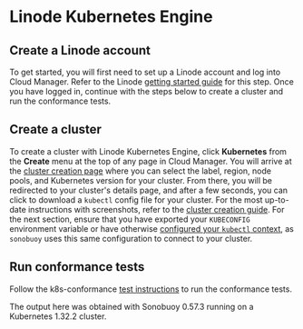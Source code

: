 # Linode Kubernetes Engine

## Create a Linode account

To get started, you will first need to set up a Linode account and log into Cloud Manager. Refer to the Linode [getting
started guide](https://techdocs.akamai.com/cloud-computing/docs/getting-started) for this step. Once you have
logged in, continue with the steps below to create a cluster and run the
conformance tests.

## Create a cluster

To create a cluster with Linode Kubernetes Engine, click **Kubernetes** from the
**Create** menu at the top of any page in Cloud Manager. You will arrive at
the [cluster creation page](https://cloud.linode.com/kubernetes/create) where
you can select the label, region, node pools, and Kubernetes version for your
cluster. From there, you will be redirected to your cluster's details page, and
after a few seconds, you can click to download a `kubectl` config file for your
cluster. For the most up-to-date instructions with screenshots, refer to the [cluster creation
guide](https://techdocs.akamai.com/cloud-computing/docs/create-a-cluster).
For the next section, ensure that you have exported your `KUBECONFIG`
environment variable or have otherwise [configured
your `kubectl`
context](https://kubernetes.io/docs/tasks/access-application-cluster/configure-access-multiple-clusters/),
as `sonobuoy` uses this same configuration to connect to your cluster.

## Run conformance tests

Follow the k8s-conformance
[test instructions](https://github.com/cncf/k8s-conformance/blob/master/instructions.md)
to run the conformance tests.

The output here was obtained with Sonobuoy 0.57.3 running on a Kubernetes 1.32.2 cluster.
